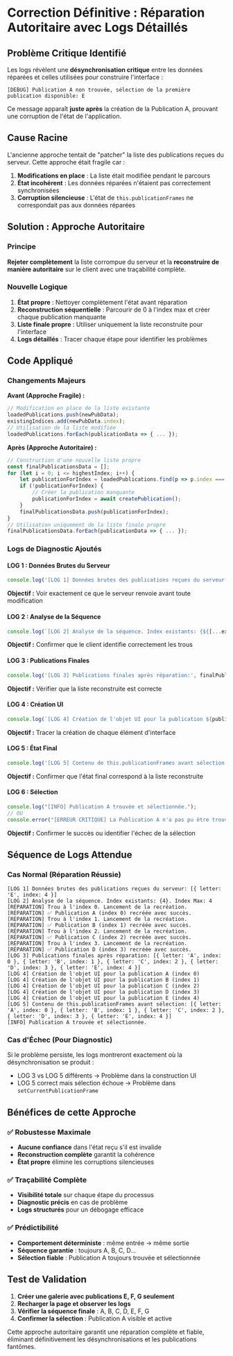 # Correction Définitive : Réparation Autoritaire avec Logs Détaillés

## Problème Critique Identifié
Les logs révèlent une **désynchronisation critique** entre les données réparées et celles utilisées pour construire l'interface :

```
[DEBUG] Publication A non trouvée, sélection de la première publication disponible: E
```

Ce message apparaît **juste après** la création de la Publication A, prouvant une corruption de l'état de l'application.

## Cause Racine
L'ancienne approche tentait de "patcher" la liste des publications reçues du serveur. Cette approche était fragile car :
1. **Modifications en place** : La liste était modifiée pendant le parcours
2. **État incohérent** : Les données réparées n'étaient pas correctement synchronisées
3. **Corruption silencieuse** : L'état de `this.publicationFrames` ne correspondait pas aux données réparées

## Solution : Approche Autoritaire

### Principe
**Rejeter complètement** la liste corrompue du serveur et la **reconstruire de manière autoritaire** sur le client avec une traçabilité complète.

### Nouvelle Logique
1. **État propre** : Nettoyer complètement l'état avant réparation
2. **Reconstruction séquentielle** : Parcourir de 0 à l'index max et créer chaque publication manquante
3. **Liste finale propre** : Utiliser uniquement la liste reconstruite pour l'interface
4. **Logs détaillés** : Tracer chaque étape pour identifier les problèmes

## Code Appliqué

### Changements Majeurs

**Avant (Approche Fragile) :**
```javascript
// Modification en place de la liste existante
loadedPublications.push(newPubData);
existingIndices.add(newPubData.index);
// Utilisation de la liste modifiée
loadedPublications.forEach(publicationData => { ... });
```

**Après (Approche Autoritaire) :**
```javascript
// Construction d'une nouvelle liste propre
const finalPublicationsData = [];
for (let i = 0; i <= highestIndex; i++) {
    let publicationForIndex = loadedPublications.find(p => p.index === i);
    if (!publicationForIndex) {
        // Créer la publication manquante
        publicationForIndex = await createPublication();
    }
    finalPublicationsData.push(publicationForIndex);
}
// Utilisation uniquement de la liste finale propre
finalPublicationsData.forEach(publicationData => { ... });
```

### Logs de Diagnostic Ajoutés

#### LOG 1 : Données Brutes du Serveur
```javascript
console.log('[LOG 1] Données brutes des publications reçues du serveur:', JSON.parse(JSON.stringify(data.publications || [])));
```
**Objectif :** Voir exactement ce que le serveur renvoie avant toute modification

#### LOG 2 : Analyse de la Séquence
```javascript
console.log(`[LOG 2] Analyse de la séquence. Index existants: {${[...existingIndices].join(', ')}}. Index Max: ${highestIndex}`);
```
**Objectif :** Confirmer que le client identifie correctement les trous

#### LOG 3 : Publications Finales
```javascript
console.log('[LOG 3] Publications finales après réparation:', finalPublicationsData.map(p => ({ letter: p.letter, index: p.index })));
```
**Objectif :** Vérifier que la liste reconstruite est correcte

#### LOG 4 : Création UI
```javascript
console.log(`[LOG 4] Création de l'objet UI pour la publication ${publicationData.letter} (index ${publicationData.index})`);
```
**Objectif :** Tracer la création de chaque élément d'interface

#### LOG 5 : État Final
```javascript
console.log('[LOG 5] Contenu de this.publicationFrames avant sélection:', this.publicationFrames.map(p => ({ letter: p.letter, index: p.index })));
```
**Objectif :** Confirmer que l'état final correspond à la liste reconstruite

#### LOG 6 : Sélection
```javascript
console.log("[INFO] Publication A trouvée et sélectionnée.");
// OU
console.error("[ERREUR CRITIQUE] La Publication A n'a pas pu être trouvée même après la réparation !");
```
**Objectif :** Confirmer le succès ou identifier l'échec de la sélection

## Séquence de Logs Attendue

### Cas Normal (Réparation Réussie)
```
[LOG 1] Données brutes des publications reçues du serveur: [{ letter: 'E', index: 4 }]
[LOG 2] Analyse de la séquence. Index existants: {4}. Index Max: 4
[RÉPARATION] Trou à l'index 0. Lancement de la recréation.
[RÉPARATION] ✅ Publication A (index 0) recréée avec succès.
[RÉPARATION] Trou à l'index 1. Lancement de la recréation.
[RÉPARATION] ✅ Publication B (index 1) recréée avec succès.
[RÉPARATION] Trou à l'index 2. Lancement de la recréation.
[RÉPARATION] ✅ Publication C (index 2) recréée avec succès.
[RÉPARATION] Trou à l'index 3. Lancement de la recréation.
[RÉPARATION] ✅ Publication D (index 3) recréée avec succès.
[LOG 3] Publications finales après réparation: [{ letter: 'A', index: 0 }, { letter: 'B', index: 1 }, { letter: 'C', index: 2 }, { letter: 'D', index: 3 }, { letter: 'E', index: 4 }]
[LOG 4] Création de l'objet UI pour la publication A (index 0)
[LOG 4] Création de l'objet UI pour la publication B (index 1)
[LOG 4] Création de l'objet UI pour la publication C (index 2)
[LOG 4] Création de l'objet UI pour la publication D (index 3)
[LOG 4] Création de l'objet UI pour la publication E (index 4)
[LOG 5] Contenu de this.publicationFrames avant sélection: [{ letter: 'A', index: 0 }, { letter: 'B', index: 1 }, { letter: 'C', index: 2 }, { letter: 'D', index: 3 }, { letter: 'E', index: 4 }]
[INFO] Publication A trouvée et sélectionnée.
```

### Cas d'Échec (Pour Diagnostic)
Si le problème persiste, les logs montreront exactement où la désynchronisation se produit :
- LOG 3 vs LOG 5 différents → Problème dans la construction UI
- LOG 5 correct mais sélection échoue → Problème dans `setCurrentPublicationFrame`

## Bénéfices de cette Approche

### ✅ Robustesse Maximale
- **Aucune confiance** dans l'état reçu s'il est invalide
- **Reconstruction complète** garantit la cohérence
- **État propre** élimine les corruptions silencieuses

### ✅ Traçabilité Complète
- **Visibilité totale** sur chaque étape du processus
- **Diagnostic précis** en cas de problème
- **Logs structurés** pour un débogage efficace

### ✅ Prédictibilité
- **Comportement déterministe** : même entrée → même sortie
- **Séquence garantie** : toujours A, B, C, D...
- **Sélection fiable** : Publication A toujours trouvée et sélectionnée

## Test de Validation

1. **Créer une galerie avec publications E, F, G seulement**
2. **Recharger la page et observer les logs**
3. **Vérifier la séquence finale** : A, B, C, D, E, F, G
4. **Confirmer la sélection** : Publication A visible et active

Cette approche autoritaire garantit une réparation complète et fiable, éliminant définitivement les désynchronisations et les publications fantômes.
